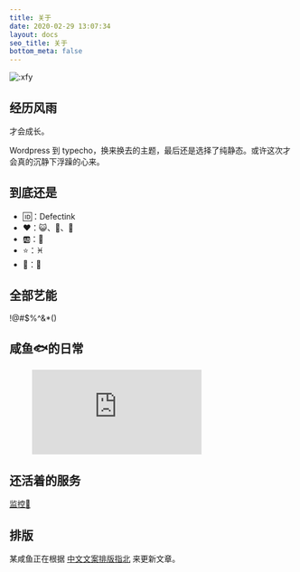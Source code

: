 ```yaml
---
title: 关于
date: 2020-02-29 13:07:34
layout: docs
seo_title: 关于
bottom_meta: false
---
```


![:xfy](https://count.getloli.com/get/@:xfy?theme=rule34)

## 经历风雨

才会成长。

Wordpress 到 typecho，换来换去的主题，最后还是选择了纯静态。或许这次才会真的沉静下浮躁的心来。

## 到底还是

- 🆔：Defectink
- ❤：😺、🍎、📸
- 🆎：🚫
- ⭐：♓
- 🐣：🔞

## 全部艺能

!@#$%^&*()

## 咸鱼🐟的日常

<figure><embed src="https://wakatime.com/share/@Defectink/85ff8e9f-ed9d-42f0-9e45-53210053ae07.svg"></embed></figure>

## 还活着的服务

[监控👀](https://stats.defectink.com/)

## 排版

某咸鱼正在根据 [中文文案排版指北](https://github.com/sparanoid/chinese-copywriting-guidelines) 来更新文章。